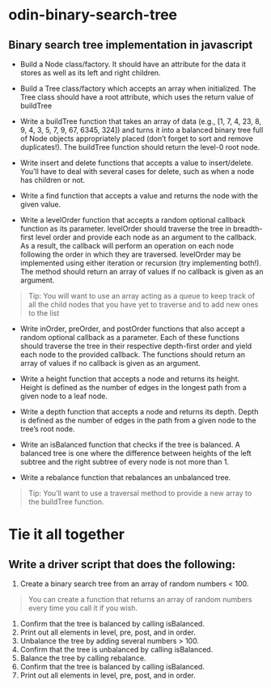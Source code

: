 # odin-binary-search-tree
## Binary search tree implementation in javascript

- Build a Node class/factory. It should have an attribute for the data it stores as well as its left and right children.

- Build a Tree class/factory which accepts an array when initialized. The Tree class should have a root attribute, which uses the return value of buildTree

- Write a buildTree function that takes an array of data (e.g., [1, 7, 4, 23, 8, 9, 4, 3, 5, 7, 9, 67, 6345, 324]) and turns it into a balanced binary tree full of Node objects appropriately placed (don’t forget to sort and remove duplicates!). The buildTree function should return the level-0 root node.

- Write insert and delete functions that accepts a value to insert/delete. You’ll have to deal with several cases for delete, such as when a node has children or not.

- Write a find function that accepts a value and returns the node with the given value.

- Write a levelOrder function that accepts a random optional callback function as its parameter. levelOrder should traverse the tree in breadth-first level order and provide each node as an argument to the callback. As a result, the callback will perform an operation on each node following the order in which they are traversed. levelOrder may be implemented using either iteration or recursion (try implementing both!). The method should return an array of values if no callback is given as an argument.
> Tip: You will want to use an array acting as a queue to keep track of all the child nodes that you have yet to traverse and to add new ones to the list

- Write inOrder, preOrder, and postOrder functions that also accept a random optional callback as a parameter. Each of these functions should traverse the tree in their respective depth-first order and yield each node to the provided callback. The functions should return an array of values if no callback is given as an argument.

- Write a height function that accepts a node and returns its height. Height is defined as the number of edges in the longest path from a given node to a leaf node.

- Write a depth function that accepts a node and returns its depth. Depth is defined as the number of edges in the path from a given node to the tree’s root node.

- Write an isBalanced function that checks if the tree is balanced. A balanced tree is one where the difference between heights of the left subtree and the right subtree of every node is not more than 1.

- Write a rebalance function that rebalances an unbalanced tree.
> Tip: You’ll want to use a traversal method to provide a new array to the buildTree function.

# Tie it all together

## Write a driver script that does the following:

1. Create a binary search tree from an array of random numbers < 100.
> You can create a function that returns an array of random numbers every time you call it if you wish.
1. Confirm that the tree is balanced by calling isBalanced.
1. Print out all elements in level, pre, post, and in order.
1. Unbalance the tree by adding several numbers > 100.
1. Confirm that the tree is unbalanced by calling isBalanced.
1. Balance the tree by calling rebalance.
1. Confirm that the tree is balanced by calling isBalanced.
1. Print out all elements in level, pre, post, and in order.
